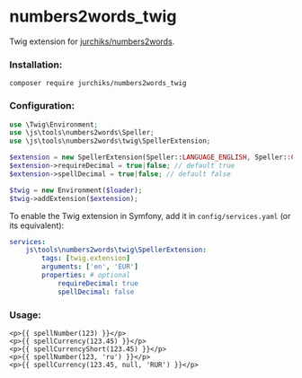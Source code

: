 # numbers2words_twig
Twig extension for [jurchiks/numbers2words](https://github.com/jurchiks/numbers2words).

### Installation:
```
composer require jurchiks/numbers2words_twig
```

### Configuration:
```php
use \Twig\Environment;
use \js\tools\numbers2words\Speller;
use \js\tools\numbers2words\twig\SpellerExtension;

$extension = new SpellerExtension(Speller::LANGUAGE_ENGLISH, Speller::CURRENCY_EURO);
$extension->requireDecimal = true|false; // default true
$extension->spellDecimal = true|false; // default false

$twig = new Environment($loader);
$twig->addExtension($extension);
```

To enable the Twig extension in Symfony, add it in `config/services.yaml` (or its equivalent):
```yaml
services:
    js\tools\numbers2words\twig\SpellerExtension:
        tags: [twig.extension]
        arguments: ['en', 'EUR']
        properties: # optional
            requireDecimal: true
            spellDecimal: false
```

### Usage:

```twig
<p>{{ spellNumber(123) }}</p>
<p>{{ spellCurrency(123.45) }}</p>
<p>{{ spellCurrencyShort(123.45) }}</p>
<p>{{ spellNumber(123, 'ru') }}</p>
<p>{{ spellCurrency(123.45, null, 'RUR') }}</p>
```
